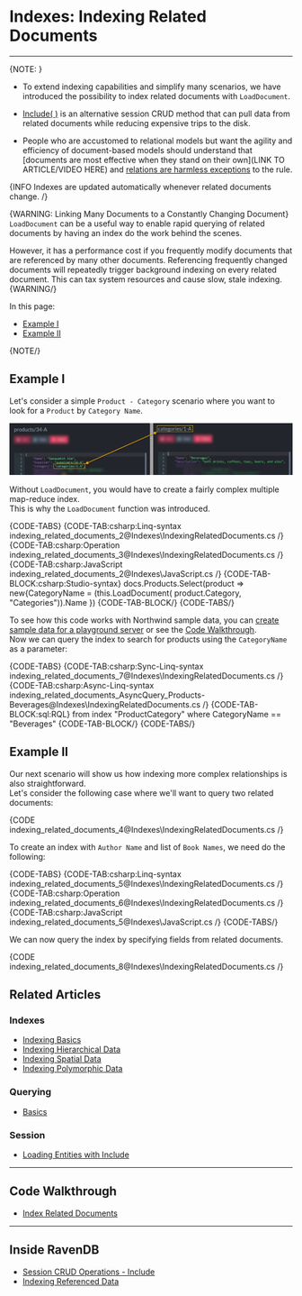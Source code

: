 # Indexes: Indexing Related Documents
---

{NOTE: }

* To extend indexing capabilities and simplify many scenarios, we have introduced the possibility to 
  index related documents with `LoadDocument`.

* [Include( )](../client-api/session/loading-entities#load-with-includes) 
  is an alternative session CRUD method that can pull data from related documents while reducing expensive trips to the disk.  

* People who are accustomed to relational models but want the agility and efficiency of document-based models 
  should understand that [documents are most effective when they stand on their own](LINK TO ARTICLE/VIDEO HERE) 
  and [relations are harmless exceptions](https://ravendb.net/learn/inside-ravendb-book/reader/4.0/10-static-indexes-and-other-advanced-options#indexing-referenced-data) to the rule.

{INFO Indexes are updated automatically whenever related documents change. /}

{WARNING: Linking Many Documents to a Constantly Changing Document}
`LoadDocument` can be a useful way to enable rapid querying of related documents by having 
an index do the work behind the scenes.  

However, it has a performance cost if you frequently modify documents that are referenced by many other documents. 
Referencing frequently changed documents will repeatedly trigger background indexing on every related document. 
This can tax system resources and cause slow, stale indexing. 
{WARNING/}

In this page:

* [Example I](../indexes/indexing-related-documents#example-i)
* [Example II](../indexes/indexing-related-documents#example-ii)

{NOTE/}

## Example I

Let's consider a simple `Product - Category` scenario where you want to look for a `Product` by `Category Name`.

![Product-Category Link in JSON Documents](images/products-categories-link.png "Product-Category Link in JSON Documents")

Without `LoadDocument`, you would have to create a fairly complex multiple map-reduce index.  
This is why the `LoadDocument` function was introduced.

{CODE-TABS}
{CODE-TAB:csharp:Linq-syntax indexing_related_documents_2@Indexes\IndexingRelatedDocuments.cs /}
{CODE-TAB:csharp:Operation indexing_related_documents_3@Indexes\IndexingRelatedDocuments.cs /}
{CODE-TAB:csharp:JavaScript indexing_related_documents_2@Indexes\JavaScript.cs /}
{CODE-TAB-BLOCK:csharp:Studio-syntax}
docs.Products.Select(product =>
new{CategoryName = (this.LoadDocument(
    product.Category, "Categories")).Name
    })
{CODE-TAB-BLOCK/}
{CODE-TABS/}

To see how this code works with Northwind sample data, you can [create sample data for a playground server](../studio/database/tasks/create-sample-data) 
or see the [Code Walkthrough](https://demo.ravendb.net/demos/csharp/related-documents/index-related-documents).  
Now we can query the index to search for products using the `CategoryName` as a parameter:

{CODE-TABS}
{CODE-TAB:csharp:Sync-Linq-syntax indexing_related_documents_7@Indexes\IndexingRelatedDocuments.cs /}
{CODE-TAB:csharp:Async-Linq-syntax indexing_related_documents_AsyncQuery_Products-Beverages@Indexes\IndexingRelatedDocuments.cs /}
{CODE-TAB-BLOCK:sql:RQL}
from index "ProductCategory"
where CategoryName == "Beverages"
{CODE-TAB-BLOCK/}
{CODE-TABS/}


## Example II

Our next scenario will show us how indexing more complex relationships is also straightforward.  
Let's consider the following case where we'll want to query two related documents:

{CODE indexing_related_documents_4@Indexes\IndexingRelatedDocuments.cs /}

To create an index with `Author Name` and list of `Book Names`, we need do the following:

{CODE-TABS}
{CODE-TAB:csharp:Linq-syntax indexing_related_documents_5@Indexes\IndexingRelatedDocuments.cs /}
{CODE-TAB:csharp:Operation indexing_related_documents_6@Indexes\IndexingRelatedDocuments.cs /}
{CODE-TAB:csharp:JavaScript indexing_related_documents_5@Indexes\JavaScript.cs /}
{CODE-TABS/}

We can now query the index by specifying fields from related documents. 

{CODE indexing_related_documents_8@Indexes\IndexingRelatedDocuments.cs /}

## Related Articles

### Indexes

- [Indexing Basics](../indexes/indexing-basics)
- [Indexing Hierarchical Data](../indexes/indexing-hierarchical-data)
- [Indexing Spatial Data](../indexes/indexing-spatial-data)
- [Indexing Polymorphic Data](../indexes/indexing-polymorphic-data)

### Querying

- [Basics](../indexes/querying/basics)

### Session

- [Loading Entities with Include](../client-api/session/loading-entities#load-with-includes) 

---

## Code Walkthrough

- [Index Related Documents](https://demo.ravendb.net/demos/csharp/related-documents/index-related-documents)

---

## Inside RavenDB

- [Session CRUD Operations - Include](https://ravendb.net/learn/inside-ravendb-book/reader/4.0/2-zero-to-ravendb#includes)
- [Indexing Referenced Data](https://ravendb.net/learn/inside-ravendb-book/reader/4.0/10-static-indexes-and-other-advanced-options#indexing-referenced-data)

